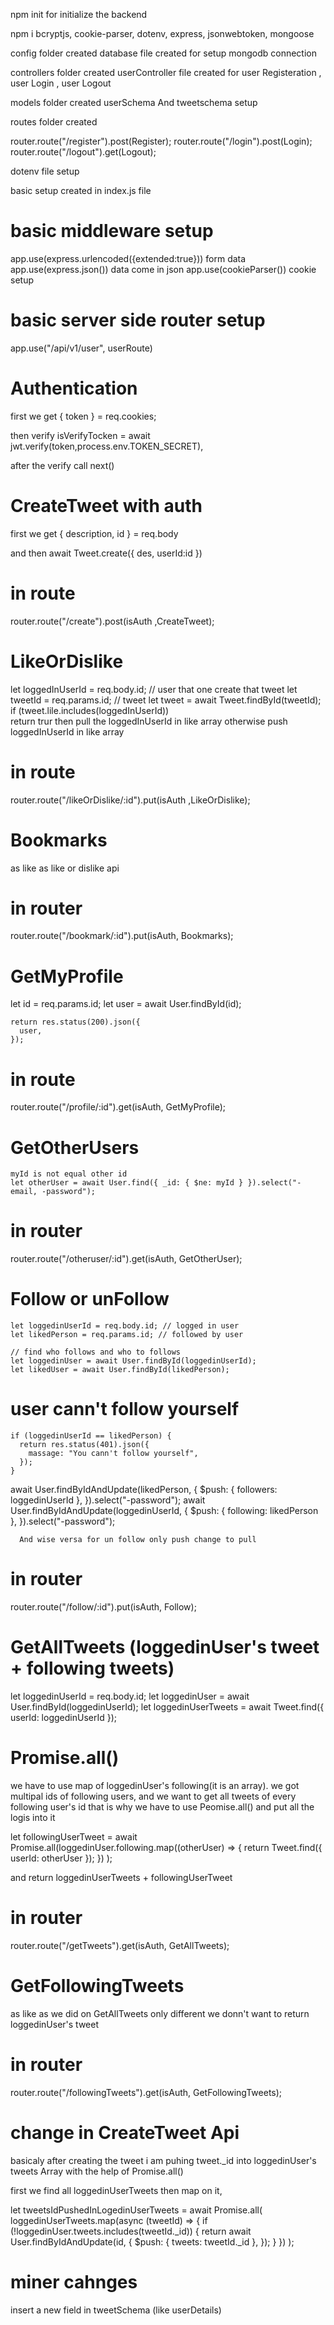 npm init for initialize the backend

npm i bcryptjs, cookie-parser, dotenv, express, jsonwebtoken, mongoose

config folder created
database file created for setup mongodb connection

controllers folder created
userController file created for
user Registeration , user Login , user Logout

models folder created
userSchema And tweetschema setup

routes folder created

router.route("/register").post(Register);
router.route("/login").post(Login);
router.route("/logout").get(Logout);

dotenv file setup

basic setup created in index.js file

# basic middleware setup

app.use(express.urlencoded({extended:true})) form data
app.use(express.json()) data come in json
app.use(cookieParser()) cookie setup

# basic server side router setup

app.use("/api/v1/user", userRoute)

# Authentication

first we get { token } = req.cookies;

then verify isVerifyTocken = await jwt.verify(token,process.env.TOKEN_SECRET),

after the verify call next()

# CreateTweet with auth

first we get { description, id } = req.body

and then await Tweet.create({
des,
userId:id
})

# in route

router.route("/create").post(isAuth ,CreateTweet);

# LikeOrDislike

let loggedInUserId = req.body.id; // user that one create that tweet
let tweetId = req.params.id; // tweet
let tweet = await Tweet.findById(tweetId);
if (tweet.lile.includes(loggedInUserId))  
 <check in array loggedInUserId>
return trur then pull the loggedInUserId in like array
otherwise push loggedInUserId in like array

# in route

router.route("/likeOrDislike/:id").put(isAuth ,LikeOrDislike);

# Bookmarks

as like as like or dislike api

# in router

router.route("/bookmark/:id").put(isAuth, Bookmarks);

# GetMyProfile

let id = req.params.id;
let user = await User.findById(id);

    return res.status(200).json({
      user,
    });

# in route

router.route("/profile/:id").get(isAuth, GetMyProfile);

# GetOtherUsers

    myId is not equal other id
    let otherUser = await User.find({ _id: { $ne: myId } }).select("-email, -password");

# in router

router.route("/otheruser/:id").get(isAuth, GetOtherUser);

# Follow or unFollow

    let loggedinUserId = req.body.id; // logged in user
    let likedPerson = req.params.id; // followed by user

    // find who follows and who to follows
    let loggedinUser = await User.findById(loggedinUserId);
    let likedUser = await User.findById(likedPerson);

# user cann't follow yourself

    if (loggedinUserId == likedPerson) {
      return res.status(401).json({
        massage: "You cann't follow yourself",
      });
    }

await User.findByIdAndUpdate(likedPerson, {
$push: { followers: loggedinUserId },
}).select("-password");
await User.findByIdAndUpdate(loggedinUserId, {
$push: { following: likedPerson },
}).select("-password");

      And wise versa for un follow only push change to pull

# in router

router.route("/follow/:id").put(isAuth, Follow);

# GetAllTweets (loggedinUser's tweet + following tweets)

<!-- loggedinUser's tweet -->

let loggedinUserId = req.body.id;
let loggedinUser = await User.findById(loggedinUserId);
let loggedinUserTweets = await Tweet.find({ userId: loggedinUserId });

<!-- following tweets -->

# Promise.all()

we have to use map of loggedinUser's following(it is an array).
we got multipal ids of following users, and we want to get all tweets of every following user's id that is why we have to use Peomise.all() and put all the logis into it

  let followingUserTweet = await Promise.all(loggedinUser.following.map((otherUser) => {
     return Tweet.find({ userId: otherUser });
    })
   );

and return loggedinUserTweets + followingUserTweet

# in router

router.route("/getTweets").get(isAuth, GetAllTweets);

# GetFollowingTweets

as like as we did on GetAllTweets only different we donn't want to return loggedinUser's tweet

# in router

router.route("/followingTweets").get(isAuth, GetFollowingTweets);

# change in CreateTweet Api 
basicaly after creating the tweet i am puhing tweet._id into loggedinUser's tweets Array
 with the help of Promise.all()

first we find all loggedinUserTweets then map on it,

 let tweetsIdPushedInLogedinUserTweets = await Promise.all(
      loggedinUserTweets.map(async (tweetId) => {
        if (!loggedinUser.tweets.includes(tweetId._id)) {
          return await User.findByIdAndUpdate(id, {
            $push: { tweets: tweetId._id },
          });
        }
      })
    );


# miner cahnges 
insert a new field in tweetSchema (like userDetails)
